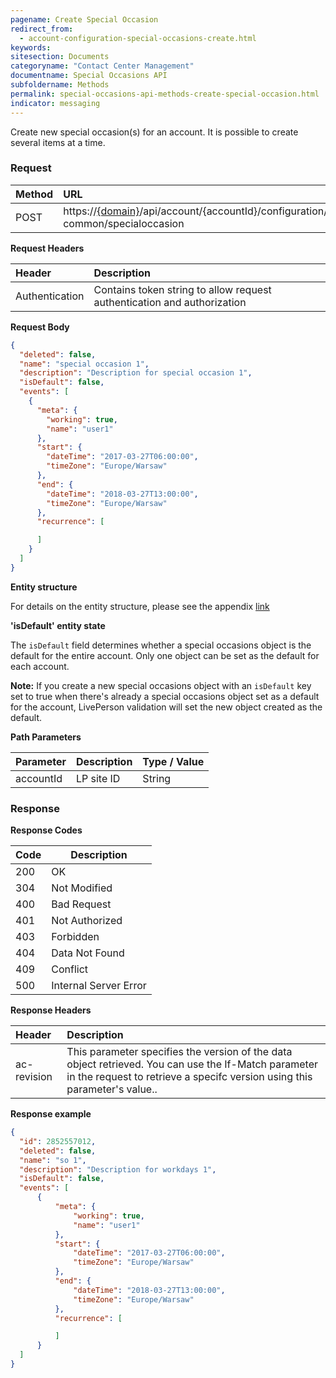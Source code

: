```yaml
---
pagename: Create Special Occasion
redirect_from:
  - account-configuration-special-occasions-create.html
keywords:
sitesection: Documents
categoryname: "Contact Center Management"
documentname: Special Occasions API
subfoldername: Methods
permalink: special-occasions-api-methods-create-special-occasion.html
indicator: messaging
---
```


Create new special occasion(s) for an account. It is possible to create several items at a time.

### Request

| Method | URL |
| :-------- | :------ |
| POST  | https://[{domain}](/agent-domain-domain-api.html)/api/account/{accountId}/configuration/ac-common/specialoccasion |

**Request Headers**

| Header | Description |
 |:-------- | :------------ |
| Authentication | Contains token string to allow request authentication and authorization |

**Request Body**

```json
{
  "deleted": false,
  "name": "special occasion 1",
  "description": "Description for special occasion 1",
  "isDefault": false,
  "events": [
    {
      "meta": {
        "working": true,
        "name": "user1"
      },
      "start": {
        "dateTime": "2017-03-27T06:00:00",
        "timeZone": "Europe/Warsaw"
      },
      "end": {
        "dateTime": "2018-03-27T13:00:00",
        "timeZone": "Europe/Warsaw"
      },
      "recurrence": [

      ]
    }
  ]
}
```

**Entity structure**

For details on the entity structure, please see the appendix [link](special-occasions-api-appendix.html)

**'isDefault' entity state**

The `isDefault` field determines whether a special occasions object is the default for the entire account. Only one object can be set as the default for each account.

**Note:** If you create a new special occasions object with an `isDefault` key set to true when there's already a special occasions object set as a default for the account, LivePerson validation will set the new object created as the default.

**Path Parameters**

 |Parameter  |Description |  Type / Value |
 |:----------- | :------------ | :--------------- |
 |accountId | LP site ID | String  |

### Response

**Response Codes**

| Code | Description           |
|------|-----------------------|
| 200  | OK                    |
| 304  | Not Modified          |
| 400  | Bad Request           |
| 401  | Not Authorized        |
| 403  | Forbidden             |
| 404  | Data Not Found        |
| 409  | Conflict              |
| 500  | Internal Server Error |

**Response Headers**

 |Header|  Description|
 |:-------|   :-----  |
 |ac-revision|  This parameter specifies the version of the data object retrieved. You can use the If-Match parameter in the request to retrieve a specifc version using this parameter's value..|  

**Response example**

```json
{
  "id": 2852557012,
  "deleted": false,
  "name": "so 1",
  "description": "Description for workdays 1",
  "isDefault": false,
  "events": [
      {
          "meta": {
              "working": true,
              "name": "user1"
          },
          "start": {
              "dateTime": "2017-03-27T06:00:00",
              "timeZone": "Europe/Warsaw"
          },
          "end": {
              "dateTime": "2018-03-27T13:00:00",
              "timeZone": "Europe/Warsaw"
          },
          "recurrence": [

          ]
      }
  ]
}
```
